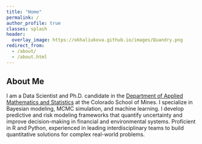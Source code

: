 ```yaml
---
title: "Home"
permalink: /
author_profile: true
classes: splash
header:
  overlay_image: https://okhaliukova.github.io/images/Quandry.png
redirect_from:
  - /about/
  - /about.html
---
```


About Me
------
I am a Data Scientist and Ph.D. candidate in the <a href="https://ams.mines.edu/" target="_blank">Department of Applied Mathematics and Statistics</a> at the Colorado School of Mines. I specialize in Bayesian modeling, MCMC simulation, and machine learning. I develop predictive and risk modeling frameworks that quantify uncertainty and improve decision-making in financial and environmental systems. Proficient in R and Python, experienced in leading interdisciplinary teams to build quantitative solutions for complex real-world problems.
